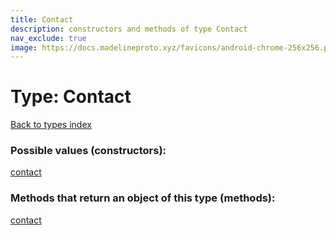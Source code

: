 ```yaml
---
title: Contact
description: constructors and methods of type Contact
nav_exclude: true
image: https://docs.madelineproto.xyz/favicons/android-chrome-256x256.png
---
```

# Type: Contact
[Back to types index](index.md)



### Possible values (constructors):

[contact](../constructors/contact.md)  



### Methods that return an object of this type (methods):



[contact](../constructors/contact.md)  


